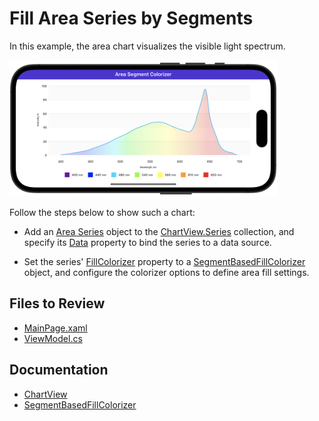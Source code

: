 # Fill Area Series by Segments

In this example, the area chart visualizes the visible light spectrum.

<img src="./img/area-series-segment-colorizer.png" width="85%" alt="Area series with custom fill"/>

Follow the steps below to show such a chart:

* Add an [Area Series](https://docs.devexpress.com/MAUI/DevExpress.Maui.Charts.AreaSeries) object to the [ChartView.Series](https://docs.devexpress.com/MAUI/DevExpress.Maui.Charts.ChartView.Series) collection, and specify its [Data](https://docs.devexpress.com/MAUI/DevExpress.Maui.Charts.XYSeries.Data) property to bind the series to a data source.

* Set the series' [FillColorizer](https://docs.devexpress.com/MAUI/DevExpress.Maui.Charts.AreaSeries.FillColorizer) property to a [SegmentBasedFillColorizer](https://docs.devexpress.com/MAUI/DevExpress.Maui.Charts.SegmentBasedFillColorizer) object, and configure the colorizer options to define area fill settings.

<!-- default file list -->
## Files to Review

* [MainPage.xaml](./MainPage.xaml)
* [ViewModel.cs](./ViewModel.cs)
<!-- default file list end -->

## Documentation

* [ChartView](https://docs.devexpress.com/MAUI/DevExpress.Maui.Charts.ChartView)
* [SegmentBasedFillColorizer](https://docs.devexpress.com/MAUI/DevExpress.Maui.Charts.SegmentBasedFillColorizer)
